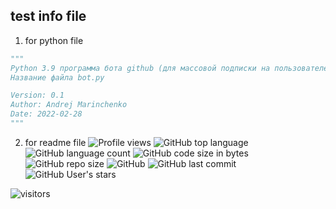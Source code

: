 ## test info file
1. for python file
```python
"""
Python 3.9 программа бота github (для массовой подписки на пользователей)
Название файла bot.py

Version: 0.1
Author: Andrej Marinchenko
Date: 2022-02-28
"""
```
2. for readme file
![Profile views](https://gpvc.arturio.dev/BEPb) 
![GitHub top language](https://img.shields.io/github/languages/top/BEPb/first-contributions)
![GitHub language count](https://img.shields.io/github/languages/count/BEPb/github-contributions)
![GitHub code size in bytes](https://img.shields.io/github/languages/code-size/BEPb/github-contributions)
![GitHub repo size](https://img.shields.io/github/repo-size/BEPb/github-contributions) 
![GitHub](https://img.shields.io/github/license/BEPb/github-contributions) 
![GitHub last commit](https://img.shields.io/github/last-commit/BEPb/github-contributions)
![GitHub User's stars](https://img.shields.io/github/stars/BEPb?style=social)
<p align="left">
<img src="https://visitor-badge.laobi.icu/badge?page_id=BEPb.github-contributions" alt="visitors"/>
</p>

